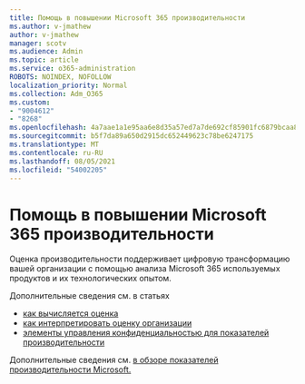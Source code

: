 ```yaml
---
title: Помощь в повышении Microsoft 365 производительности
ms.author: v-jmathew
author: v-jmathew
manager: scotv
ms.audience: Admin
ms.topic: article
ms.service: o365-administration
ROBOTS: NOINDEX, NOFOLLOW
localization_priority: Normal
ms.collection: Adm_O365
ms.custom:
- "9004612"
- "8268"
ms.openlocfilehash: 4a7aae1a1e95aa6e8d35a57ed7a7de692cf85901fc6879bcaa8dade37456eba3
ms.sourcegitcommit: b5f7da89a650d2915dc652449623c78be6247175
ms.translationtype: MT
ms.contentlocale: ru-RU
ms.lasthandoff: 08/05/2021
ms.locfileid: "54002205"
---
```

# <a name="help-improve-microsoft-365-productivity"></a>Помощь в повышении Microsoft 365 производительности

Оценка производительности поддерживает цифровую трансформацию вашей организации с помощью анализа Microsoft 365 используемых продуктов и их технологических опытом.

Дополнительные сведения см. в статьях

- [как вычисляется оценка](https://docs.microsoft.com/microsoft-365/admin/productivity/productivity-score)
- [как интерпретировать оценку организации](https://docs.microsoft.com/microsoft-365/admin/productivity/productivity-score)
- [элементы управления конфиденциальностью для показателей производительности](https://docs.microsoft.com/microsoft-365/admin/productivity/privacy)

Дополнительные сведения см. [в обзоре показателей производительности Microsoft.](https://docs.microsoft.com/microsoft-365/admin/productivity/productivity-score)
